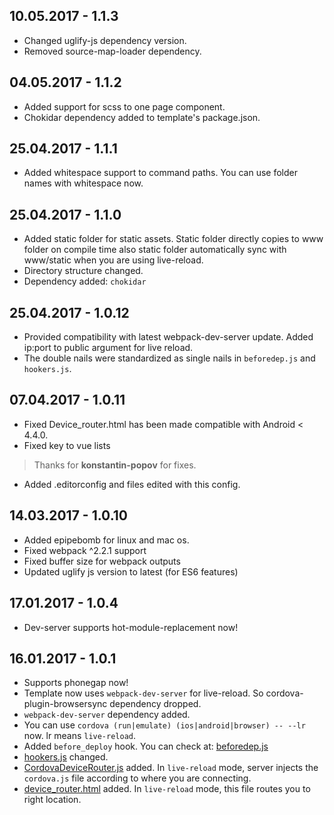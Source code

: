 ## 10.05.2017 - 1.1.3
* Changed uglify-js dependency version.
* Removed source-map-loader dependency.

## 04.05.2017 - 1.1.2
* Added support for scss to one page component.
* Chokidar dependency added to template's package.json.

## 25.04.2017 - 1.1.1
* Added whitespace support to command paths. You can use folder names with whitespace now.

## 25.04.2017 - 1.1.0
* Added static folder for static assets. Static folder directly copies to www folder on compile time also static folder automatically sync with www/static when you are using live-reload.
* Directory structure changed.
* Dependency added: `chokidar`

## 25.04.2017 - 1.0.12
* Provided compatibility with latest webpack-dev-server update. Added ip:port to public argument for live reload.
* The double nails were standardized as single nails in `beforedep.js` and `hookers.js`.

## 07.04.2017 - 1.0.11
* Fixed Device_router.html has been made compatible with Android < 4.4.0.
* Fixed key to vue lists
> Thanks for **konstantin-popov** for fixes.
* Added .editorconfig and files edited with this config.

## 14.03.2017 - 1.0.10
* Added epipebomb for linux and mac os.
* Fixed webpack ^2.2.1 support
* Fixed buffer size for webpack outputs
* Updated uglify js version to latest (for ES6 features)

## 17.01.2017 - 1.0.4
* Dev-server supports hot-module-replacement now!

## 16.01.2017 - 1.0.1
* Supports phonegap now!
* Template now uses `webpack-dev-server` for live-reload. So cordova-plugin-browsersync dependency dropped.
* `webpack-dev-server` dependency added.
* You can use `cordova (run|emulate) (ios|android|browser) -- --lr` now. lr means `live-reload`.
* Added `before_deploy` hook. You can check at: [beforedep.js](template_src/hooks/beforedep.js)
* [hookers.js](template_src/hooks/hookers.js) changed.
* [CordovaDeviceRouter.js](template_src/webpack/dev_helpers/CordovaDeviceRouter.js) added. In `live-reload` mode, server injects the `cordova.js` file according to where you are connecting.
* [device_router.html](template_src/webpack/dev_helpers/device_router.html) added. In `live-reload` mode, this file routes you to right location.

